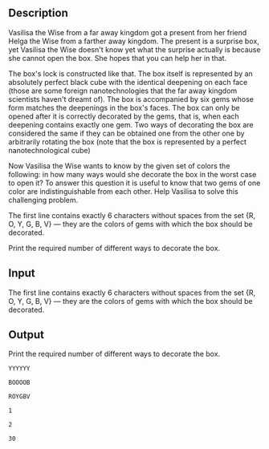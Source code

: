## Description

<div><p>Vasilisa the Wise from a far away kingdom got a present from her friend Helga the Wise from a farther away kingdom. The present is a surprise box, yet Vasilisa the Wise doesn't know yet what the surprise actually is because she cannot open the box. She hopes that you can help her in that.</p><p>The box's lock is constructed like that. The box itself is represented by an absolutely perfect black cube with the identical deepening on each face (those are some foreign nanotechnologies that the far away kingdom scientists haven't dreamt of). The box is accompanied by six gems whose form matches the deepenings in the box's faces. The box can only be opened after it is correctly decorated by the gems, that is, when each deepening contains exactly one gem. Two ways of decorating the box are considered the same if they can be obtained one from the other one by arbitrarily rotating the box (note that the box is represented by a perfect nanotechnological cube)</p><p>Now Vasilisa the Wise wants to know by the given set of colors the following: in how many ways would she decorate the box in the worst case to open it? To answer this question it is useful to know that two gems of one color are indistinguishable from each other. Help Vasilisa to solve this challenging problem.</p></div><div class="input-specification"><p>The first line contains exactly <span class="tex-span">6</span> characters without spaces from the set {<span class="tex-font-style-tt">R</span>, <span class="tex-font-style-tt">O</span>, <span class="tex-font-style-tt">Y</span>, <span class="tex-font-style-tt">G</span>, <span class="tex-font-style-tt">B</span>, <span class="tex-font-style-tt">V</span>} — they are the colors of gems with which the box should be decorated.</p></div><div class="output-specification"><p>Print the required number of different ways to decorate the box.</p></div>

## Input

<p>The first line contains exactly <span class="tex-span">6</span> characters without spaces from the set {<span class="tex-font-style-tt">R</span>, <span class="tex-font-style-tt">O</span>, <span class="tex-font-style-tt">Y</span>, <span class="tex-font-style-tt">G</span>, <span class="tex-font-style-tt">B</span>, <span class="tex-font-style-tt">V</span>} — they are the colors of gems with which the box should be decorated.</p>

## Output

<p>Print the required number of different ways to decorate the box.</p>





```input1
YYYYYY

```




```input2
BOOOOB

```




```input3
ROYGBV

```




```output1
1

```




```output2
2

```




```output3
30

```


